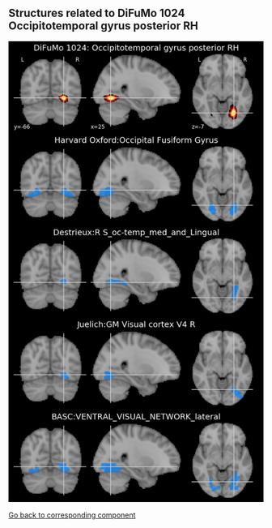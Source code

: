 


## Structures related to DiFuMo 1024 Occipitotemporal gyrus posterior RH

![692](692.jpg "Structures related to DiFuMo 1024 Occipitotemporal gyrus posterior RH")

[Go back to corresponding component](https://parietal-inria.github.io/DiFuMo/1024/html/692.html)
